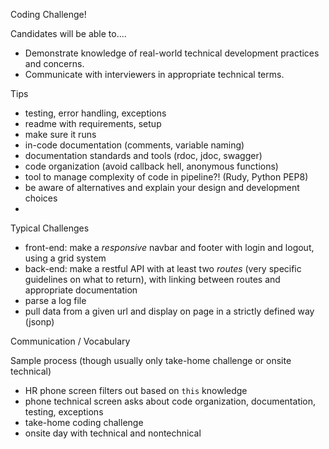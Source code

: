Coding Challenge!

Candidates will be able to....   
 - Demonstrate knowledge of real-world technical development practices and concerns.   
 - Communicate with interviewers in appropriate technical terms.    


Tips

 - testing, error handling, exceptions    
 - readme with requirements, setup   
 - make sure it runs   
 - in-code documentation (comments, variable naming)   
 - documentation standards and tools (rdoc, jdoc, swagger)   
 - code organization (avoid callback hell, anonymous functions)   
 - tool to manage complexity of code in pipeline?! (Rudy, Python PEP8)   
 - be aware of alternatives and explain your design and development choices    
 - 

Typical Challenges

 - front-end: make a *responsive* navbar and footer with login and logout, using a grid system   
 - back-end: make a restful API with at least two *routes* (very specific guidelines on what to return), with linking between routes and appropriate documentation   
 - parse a log file   
 - pull data from a given url and display on page in a strictly defined way (jsonp)   


Communication / Vocabulary

Sample process (though usually only take-home challenge or onsite technical)

 - HR phone screen filters out based on `this` knowledge
 - phone technical screen asks about code organization, documentation, testing, exceptions
 - take-home coding challenge
 - onsite day with technical and nontechnical 

